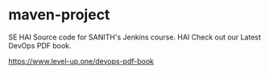 # maven-project
SE HAI Source code for SANITH's Jenkins course.
HAI
Check out our Latest DevOps PDF book.

https://www.level-up.one/devops-pdf-book

